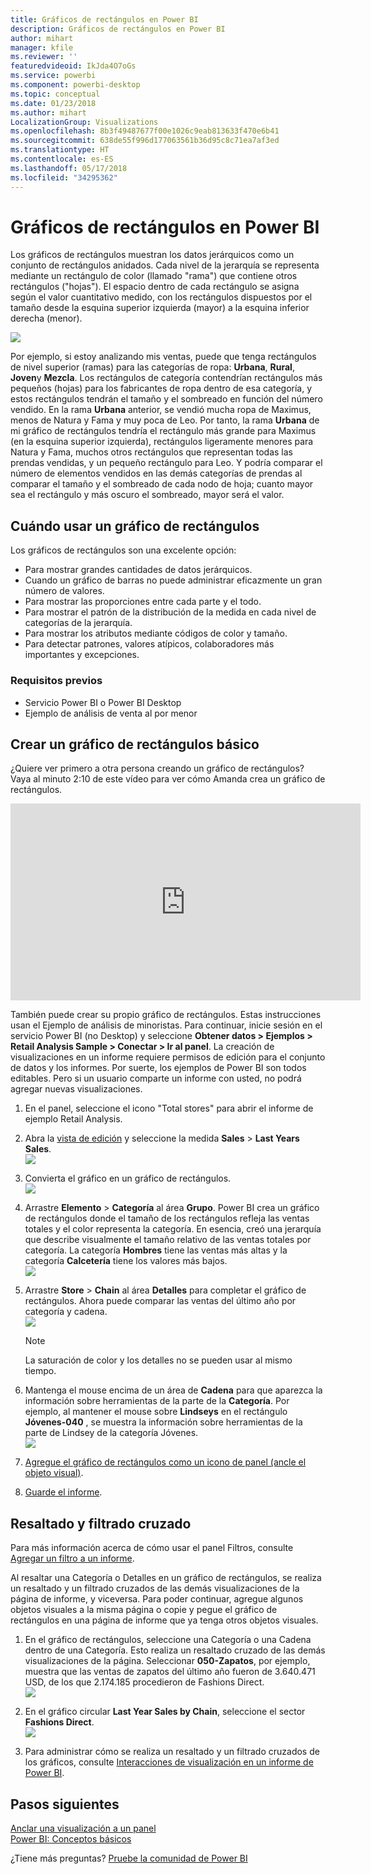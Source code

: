 ```yaml
---
title: Gráficos de rectángulos en Power BI
description: Gráficos de rectángulos en Power BI
author: mihart
manager: kfile
ms.reviewer: ''
featuredvideoid: IkJda4O7oGs
ms.service: powerbi
ms.component: powerbi-desktop
ms.topic: conceptual
ms.date: 01/23/2018
ms.author: mihart
LocalizationGroup: Visualizations
ms.openlocfilehash: 8b3f49487677f00e1026c9eab813633f470e6b41
ms.sourcegitcommit: 638de55f996d177063561b36d95c8c71ea7af3ed
ms.translationtype: HT
ms.contentlocale: es-ES
ms.lasthandoff: 05/17/2018
ms.locfileid: "34295362"
---
```

# <a name="treemaps-in-power-bi"></a>Gráficos de rectángulos en Power BI
Los gráficos de rectángulos muestran los datos jerárquicos como un conjunto de rectángulos anidados.  Cada nivel de la jerarquía se representa mediante un rectángulo de color (llamado "rama") que contiene otros rectángulos ("hojas").  El espacio dentro de cada rectángulo se asigna según el valor cuantitativo medido, con los rectángulos dispuestos por el tamaño desde la esquina superior izquierda (mayor) a la esquina inferior derecha (menor).

![](media/power-bi-visualization-treemaps/pbi-nancy_viz_treemap.png)

Por ejemplo, si estoy analizando mis ventas, puede que tenga rectángulos de nivel superior (ramas) para las categorías de ropa: **Urbana**, **Rural**, **Joven**y **Mezcla**.  Los rectángulos de categoría contendrían rectángulos más pequeños (hojas) para los fabricantes de ropa dentro de esa categoría, y estos rectángulos tendrán el tamaño y el sombreado en función del número vendido.  En la rama **Urbana** anterior, se vendió mucha ropa de Maximus, menos de Natura y Fama y muy poca de Leo.  Por tanto, la rama **Urbana** de mi gráfico de rectángulos tendría el rectángulo más grande para Maximus (en la esquina superior izquierda), rectángulos ligeramente menores para Natura y Fama, muchos otros rectángulos que representan todas las prendas vendidas, y un pequeño rectángulo para Leo.  Y podría comparar el número de elementos vendidos en las demás categorías de prendas al comparar el tamaño y el sombreado de cada nodo de hoja; cuanto mayor sea el rectángulo y más oscuro el sombreado, mayor será el valor.

## <a name="when-to-use-a-treemap"></a>Cuándo usar un gráfico de rectángulos
Los gráficos de rectángulos son una excelente opción:

* Para mostrar grandes cantidades de datos jerárquicos.
* Cuando un gráfico de barras no puede administrar eficazmente un gran número de valores.
* Para mostrar las proporciones entre cada parte y el todo.
* Para mostrar el patrón de la distribución de la medida en cada nivel de categorías de la jerarquía.
* Para mostrar los atributos mediante códigos de color y tamaño.
* Para detectar patrones, valores atípicos, colaboradores más importantes y excepciones.

### <a name="prerequisites"></a>Requisitos previos
 - Servicio Power BI o Power BI Desktop
 - Ejemplo de análisis de venta al por menor

## <a name="create-a-basic-treemap"></a>Crear un gráfico de rectángulos básico
¿Quiere ver primero a otra persona creando un gráfico de rectángulos?  Vaya al minuto 2:10 de este vídeo para ver cómo Amanda crea un gráfico de rectángulos.

<iframe width="560" height="315" src="https://www.youtube.com/embed/IkJda4O7oGs" frameborder="0" allowfullscreen></iframe>

También puede crear su propio gráfico de rectángulos. Estas instrucciones usan el Ejemplo de análisis de minoristas. Para continuar, inicie sesión en el servicio Power BI (no Desktop) y seleccione **Obtener datos \> Ejemplos \> Retail Analysis Sample \> Conectar \> Ir al panel**. La creación de visualizaciones en un informe requiere permisos de edición para el conjunto de datos y los informes. Por suerte, los ejemplos de Power BI son todos editables. Pero si un usuario comparte un informe con usted, no podrá agregar nuevas visualizaciones.

1. En el panel, seleccione el icono "Total stores" para abrir el informe de ejemplo Retail Analysis.    
2. Abra la [vista de edición](service-interact-with-a-report-in-editing-view.md) y seleccione la medida **Sales** > **Last Years Sales**.   
   ![](media/power-bi-visualization-treemaps/treemapfirstvalue_new.png)   
3. Convierta el gráfico en un gráfico de rectángulos.  
   ![](media/power-bi-visualization-treemaps/treemapconvertto_new.png)   
4. Arrastre **Elemento** > **Categoría** al área **Grupo**. Power BI crea un gráfico de rectángulos donde el tamaño de los rectángulos refleja las ventas totales y el color representa la categoría.  En esencia, creó una jerarquía que describe visualmente el tamaño relativo de las ventas totales por categoría.  La categoría **Hombres** tiene las ventas más altas y la categoría **Calcetería** tiene los valores más bajos.   
   ![](media/power-bi-visualization-treemaps/treemapcomplete_new.png)   
5. Arrastre **Store** > **Chain** al área **Detalles** para completar el gráfico de rectángulos. Ahora puede comparar las ventas del último año por categoría y cadena.   
   ![](media/power-bi-visualization-treemaps/treemap_addgroup_new.png)
   
   > [!NOTE]
   > La saturación de color y los detalles no se pueden usar al mismo tiempo.
   > 
   > 
5. Mantenga el mouse encima de un área de **Cadena** para que aparezca la información sobre herramientas de la parte de la **Categoría**.  Por ejemplo, al mantener el mouse sobre **Lindseys** en el rectángulo **Jóvenes-040** , se muestra la información sobre herramientas de la parte de Lindsey de la categoría Jóvenes.  
   ![](media/power-bi-visualization-treemaps/treemaphoverdetail_new.png)
6. [Agregue el gráfico de rectángulos como un icono de panel (ancle el objeto visual)](service-dashboard-tiles.md). 
7. [Guarde el informe](service-report-save.md).

## <a name="highlighting-and-cross-filtering"></a>Resaltado y filtrado cruzado
Para más información acerca de cómo usar el panel Filtros, consulte [Agregar un filtro a un informe](power-bi-report-add-filter.md).

Al resaltar una Categoría o Detalles en un gráfico de rectángulos, se realiza un resaltado y un filtrado cruzados de las demás visualizaciones de la página de informe, y viceversa. Para poder continuar, agregue algunos objetos visuales a la misma página o copie y pegue el gráfico de rectángulos en una página de informe que ya tenga otros objetos visuales.

1. En el gráfico de rectángulos, seleccione una Categoría o una Cadena dentro de una Categoría.  Esto realiza un resaltado cruzado de las demás visualizaciones de la página. Seleccionar **050-Zapatos**, por ejemplo, muestra que las ventas de zapatos del último año fueron de 3.640.471 USD, de los que 2.174.185 procedieron de Fashions Direct.  
   ![](media/power-bi-visualization-treemaps/treemaphiliting.png)

2. En el gráfico circular **Last Year Sales by Chain**, seleccione el sector **Fashions Direct**.  
   ![](media/power-bi-visualization-treemaps/treemapnoowl.gif)    

3. Para administrar cómo se realiza un resaltado y un filtrado cruzados de los gráficos, consulte [Interacciones de visualización en un informe de Power BI](service-reports-visual-interactions.md).

## <a name="next-steps"></a>Pasos siguientes
[Anclar una visualización a un panel](service-dashboard-pin-tile-from-report.md)  
[Power BI: Conceptos básicos](service-basic-concepts.md)  

¿Tiene más preguntas? [Pruebe la comunidad de Power BI](http://community.powerbi.com/)  

